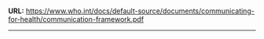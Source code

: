 # 

**URL:** https://www.who.int/docs/default-source/documents/communicating-for-health/communication-framework.pdf

---

